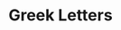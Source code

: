 ---
categories:
- '1971'
- '1992'
- '1980'
events:
- audio_id: null
  building: Greek Letters
  categories: greek-letters
  description: Seven students founded a local chapter of Alpha Phi Alpha, making it
    NC State's first African-American fraternity.
  event_decade: '1970'
  event_id: '8'
  excerpt: Seven students founded a local chapter of Alpha Phi Alpha, making it NC
    State's first African-American fraternity.
  iiif_crop: null
  image id (orig): '0020765'
  image_caption: null
  image_id: '0020765'
  image_type: null
  redirect_from: null
  start_date: 01/01/1971
  title: First African-American fraternity
  year: '1971'
- audio_id: null
  building: Greek Letters
  categories: greek-letters
  description: This organization has been the local chapter of the first fraternal
    organization founded on the campus of a historically black college.
  event_decade: '1980'
  event_id: '19'
  excerpt: This organization has been the local chapter of the first fraternal organization
    founded on the campus of a historically black college.
  iiif_crop: null
  image id (orig): 0020758
  image_caption: null
  image_id: 0020758
  image_type: null
  redirect_from: null
  start_date: 01/01/1980
  title: Omega Psi Phi fraternity chapter established
  year: '1980'
- audio_id: null
  building: Greek Letters
  categories: greek-letters
  description: A chapter of Delta Sigma Theta was established, becoming the first
    African-American sorority chapter on campus.
  event_decade: '1990'
  event_id: '72'
  excerpt: A chapter of Delta Sigma Theta was established, becoming the first African-American
    sorority chapter on campus.
  iiif_crop: null
  image id (orig): '0021720'
  image_caption: null
  image_id: '0021720'
  image_type: null
  redirect_from: /events/28/index.html
  start_date: 01/01/1992
  title: First African-American Sorority
  year: '1992'
lat: '35.783595'
layout: post
lng: '-78.667499'
order: 7
permalink: places/greek-letters/
place: greek-letters
title: Greek Letters

---